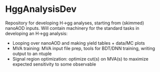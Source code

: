 # HggAnalysisDev
Repository for developing H->gg analyses, starting from (skimmed) nanoAOD inputs.
Will contain machinery for the standard tasks in developing an H->gg analysis:
* Looping over nanoAOD and making yield tables + data/MC plots
* MVA training: MVA input file prep, tools for BDT/DNN training, writing output to an ntuple
* Signal region optimization: optimize cut(s) on MVA(s) to maximize expected sensitivity to some observable
